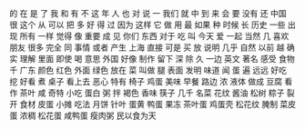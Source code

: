 的
在
是
了
我
和
有
不
这
年
人
也
对
说
一
我们
就
中
到
来
会
要
没有
还
中国
很
这个
从
可以
把
多
好
得
过
因为
这样
它
做
用
最
如果
种
时候
长
历史
一些
出现
所有
一样
觉得
像
重要
成
见
你们
东西
对于
吃
叫
今天
爱
一起
当然
几
喜欢
朋友
很多
完全
同
事情
或者
产生
上海
直接
可是
买
放
说明
几乎
自然
以前
越
确实
理解
里面
即使
喝
意思
外国
好像
制作
留下
深
除
久
一边
英文
著名
感受
食物
千
广东
颜色
红色
外面
绿色
放在
菜
叫做
腿
表面
发明
味道
闻
蛋
遍
远远
好吃
挖
好看
煮
桌子
看上去
恶心
特有
椅子
鸡蛋
美味
早餐
路边
浓
液体
做成
豆腐
看作
茶叶
咸
奇特
小吃
蛋白
粥
拌
褐色
香味
筷子
几千
名菜
花纹
酱油
松树
粽子
裂开
食材
皮蛋
小摊
吃法
月饼
针叶
蛋黄
鸭蛋
果冻
茶叶蛋
鸡蛋壳
松花纹
腌制
菜皮蛋
浓稠
松花蛋
咸鸭蛋
瘦肉粥
民以食为天
